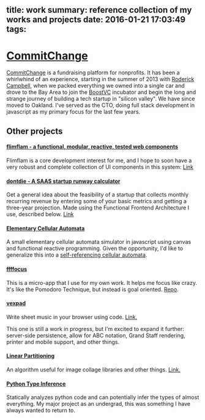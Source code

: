 title: work
summary: reference collection of my works and projects
date: 2016-01-21 17:03:49
tags:
---

# [CommitChange](https://commitchange.com)

[CommitChange](https://commitchange.com) is a fundraising platform for nonprofits. It has been a whirlwhind of an experience, starting in the summer of 2013 with [Roderick Campbell](http://twitter.com/siliconroderick), when we packed everything we owned into a single car and drove to the Bay Area to join the [BoostVC](http://boost.vc/) incubator and begin the long and strange journey of building a tech startup in "silicon valley". We have since moved to Oakland. I've served as the CTO, doing full stack development in javascript as my primary focus for the last few years.

## Other projects

#### [flimflam - a functional, modular, reactive, tested web components](http://flimflamjs.github.io)

Flimflam is a core development interest for me, and I hope to soon have a very robust and complete collection of UI components in this system: [Link](http://flimflamjs.github.io)

#### [dontdie - A SAAS startup runway calculator](http://www.jayrbolton.com/dontdie)

Get a general idea about the feasibility of a startup that collects monthly recurring revenue by entering some of your basic metrics and getting a three-year projection. Made using the Functional Frontend Architecture I use, described below. [Link](http://www.jayrbolton.com/dontdie.)

#### [Elementary Cellular Automata](http://www.jayrbolton.com/elementary_cellular_automata/)

A small elementary cellular automata simulator in javascript using canvas and functional reactive programming. Given the opportunity, I'd like to generalize this into a [self-referencing cellular automata](http://mitpress.mit.edu/sites/default/files/titles/content/alife14/978-0-262-32621-6-ch083.pdf).

#### [ffffocus](http://www.jayrbolton.com/ffffocus)

This is a micro-app that I use for my own work. It helps me focus like crazy. It's like the Pomodoro Technique, but instead is goal oriented. [Repo](github.com/jayrbolton/ffffocus).

#### [vexpad](http://www.jayrbolton.com/code-compose/)

Write sheet music in your browser using code. [Link.](http://www.jayrbolton.com/code-compose/)

This one is still a work in progress, but I'm excited to expand it further: server-side persistence, allow for ABC notation, Grand Staff rendering, printer and mobile support, and other things.

#### [Linear Partitioning](https://github.com/jayrbolton/linear-partitioning)

An algorithm useful for image collage libraries and other things. [Link.](https://github.com/jayrbolton/linear-partitioning)

#### [Python Type Inference](https://github.com/jayrbolton/python-type-inferencer)

Statically analyzes python code and can potentially infer the types of almost everything. My major project as an undergrad, this was something I have always wanted to return to.

